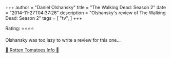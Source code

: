 +++
author = "Daniel Olshansky"
title = "The Walking Dead: Season 2"
date = "2014-11-27T04:37:26"
description = "Olshansky's review of The Walking Dead: Season 2"
tags = [
    "tv",
]
+++

Rating: ⭐⭐⭐⭐

Olshansky was too lazy to write a review for this one...

[🍅 Rotten Tomatoes Info 🍅](https://www.rottentomatoes.com//tv/the_walking_dead/s02)
